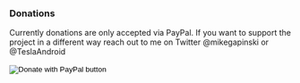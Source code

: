 ### Donations

Currently donations are only accepted via PayPal. If you want to support the project in a different way reach out to me on Twitter @mikegapinski or @TeslaAndroid

<form action="https://www.paypal.com/donate" method="post" target="_top">
<input type="hidden" name="hosted_button_id" value="XH4JT7C2Y676Q" />
<input type="image" src="https://pics.paypal.com/00/s/Mjg0Y2UxNTYtNjJjNy00ZGZiLTllYTctYTg1ZDRmYTcyNTg1/file.PNG" border="0" name="submit" title="PayPal - The safer, easier way to pay online!" alt="Donate with PayPal button" />
<img alt="" border="0" src="https://www.paypal.com/en_PL/i/scr/pixel.gif" width="1" height="1" />
</form>
